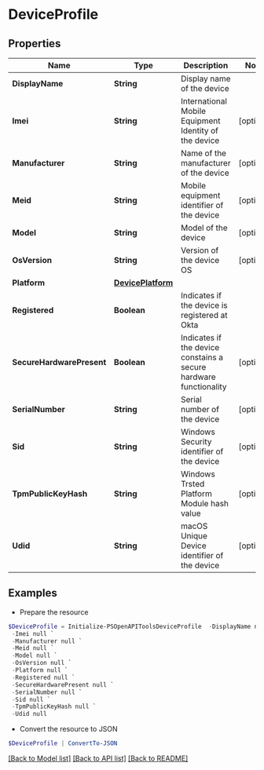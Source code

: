 # DeviceProfile
## Properties

Name | Type | Description | Notes
------------ | ------------- | ------------- | -------------
**DisplayName** | **String** | Display name of the device | 
**Imei** | **String** | International Mobile Equipment Identity of the device | [optional] 
**Manufacturer** | **String** | Name of the manufacturer of the device | [optional] 
**Meid** | **String** | Mobile equipment identifier of the device | [optional] 
**Model** | **String** | Model of the device | [optional] 
**OsVersion** | **String** | Version of the device OS | [optional] 
**Platform** | [**DevicePlatform**](DevicePlatform.md) |  | 
**Registered** | **Boolean** | Indicates if the device is registered at Okta | 
**SecureHardwarePresent** | **Boolean** | Indicates if the device constains a secure hardware functionality | [optional] 
**SerialNumber** | **String** | Serial number of the device | [optional] 
**Sid** | **String** | Windows Security identifier of the device | [optional] 
**TpmPublicKeyHash** | **String** | Windows Trsted Platform Module hash value | [optional] 
**Udid** | **String** | macOS Unique Device identifier of the device | [optional] 

## Examples

- Prepare the resource
```powershell
$DeviceProfile = Initialize-PSOpenAPIToolsDeviceProfile  -DisplayName null `
 -Imei null `
 -Manufacturer null `
 -Meid null `
 -Model null `
 -OsVersion null `
 -Platform null `
 -Registered null `
 -SecureHardwarePresent null `
 -SerialNumber null `
 -Sid null `
 -TpmPublicKeyHash null `
 -Udid null
```

- Convert the resource to JSON
```powershell
$DeviceProfile | ConvertTo-JSON
```

[[Back to Model list]](../README.md#documentation-for-models) [[Back to API list]](../README.md#documentation-for-api-endpoints) [[Back to README]](../README.md)


